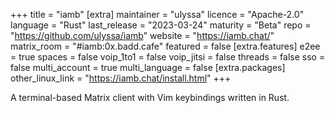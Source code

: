 +++
title = "iamb"
[extra]
maintainer = "ulyssa"
licence = "Apache-2.0"
language = "Rust"
last_release = "2023-03-24"
maturity = "Beta"
repo = "https://github.com/ulyssa/iamb"
website = "https://iamb.chat/"
matrix_room = "#iamb:0x.badd.cafe"
featured = false
[extra.features]
e2ee = true
spaces = false
voip_1to1 = false
voip_jitsi = false
threads = false
sso = false
multi_account = true
multi_language = false
[extra.packages]
other_linux_link = "https://iamb.chat/install.html"
+++

A terminal-based Matrix client with Vim keybindings written in Rust.

